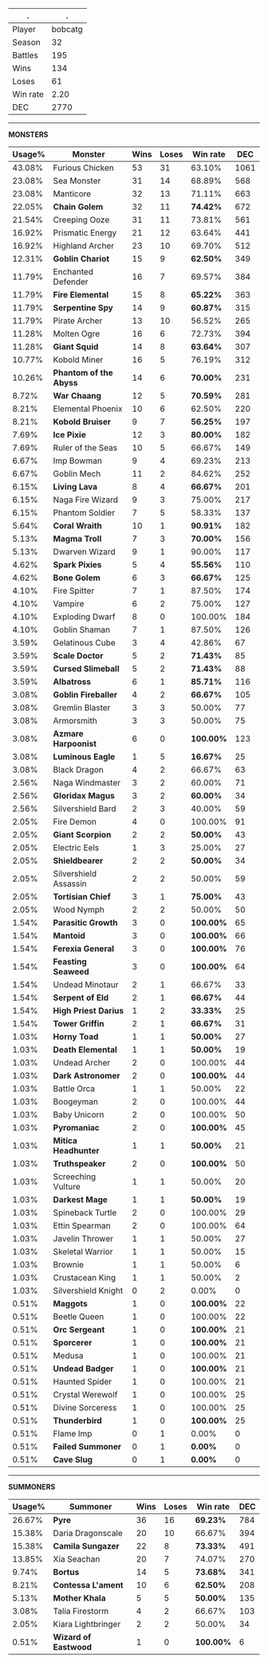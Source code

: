 .|.
|-|-
Player|bobcatg
Season|32
Battles|195
Wins|134
Loses|61
Win rate|2.20
DEC|2770

---
**MONSTERS**

Usage%|Monster|Wins|Loses|Win rate|DEC|
-|-|-|-|-|-|
43.08%|Furious Chicken|53|31|63.10%|1061|
23.08%|Sea Monster|31|14|68.89%|568|
23.08%|Manticore|32|13|71.11%|663|
22.05%|**Chain Golem**|32|11|**74.42%**|672|
21.54%|Creeping Ooze|31|11|73.81%|561|
16.92%|Prismatic Energy|21|12|63.64%|441|
16.92%|Highland Archer|23|10|69.70%|512|
12.31%|**Goblin Chariot**|15|9|**62.50%**|349|
11.79%|Enchanted Defender|16|7|69.57%|384|
11.79%|**Fire Elemental**|15|8|**65.22%**|363|
11.79%|**Serpentine Spy**|14|9|**60.87%**|315|
11.79%|Pirate Archer|13|10|56.52%|265|
11.28%|Molten Ogre|16|6|72.73%|394|
11.28%|**Giant Squid**|14|8|**63.64%**|307|
10.77%|Kobold Miner|16|5|76.19%|312|
10.26%|**Phantom of the Abyss**|14|6|**70.00%**|231|
8.72%|**War Chaang**|12|5|**70.59%**|281|
8.21%|Elemental Phoenix|10|6|62.50%|220|
8.21%|**Kobold Bruiser**|9|7|**56.25%**|197|
7.69%|**Ice Pixie**|12|3|**80.00%**|182|
7.69%|Ruler of the Seas|10|5|66.67%|149|
6.67%|Imp Bowman|9|4|69.23%|213|
6.67%|Goblin Mech|11|2|84.62%|252|
6.15%|**Living Lava**|8|4|**66.67%**|201|
6.15%|Naga Fire Wizard|9|3|75.00%|217|
6.15%|Phantom Soldier|7|5|58.33%|137|
5.64%|**Coral Wraith**|10|1|**90.91%**|182|
5.13%|**Magma Troll**|7|3|**70.00%**|156|
5.13%|Dwarven Wizard|9|1|90.00%|117|
4.62%|**Spark Pixies**|5|4|**55.56%**|110|
4.62%|**Bone Golem**|6|3|**66.67%**|125|
4.10%|Fire Spitter|7|1|87.50%|174|
4.10%|Vampire|6|2|75.00%|127|
4.10%|Exploding Dwarf|8|0|100.00%|184|
4.10%|Goblin Shaman|7|1|87.50%|126|
3.59%|Gelatinous Cube|3|4|42.86%|67|
3.59%|**Scale Doctor**|5|2|**71.43%**|85|
3.59%|**Cursed Slimeball**|5|2|**71.43%**|88|
3.59%|**Albatross**|6|1|**85.71%**|116|
3.08%|**Goblin Fireballer**|4|2|**66.67%**|105|
3.08%|Gremlin Blaster|3|3|50.00%|77|
3.08%|Armorsmith|3|3|50.00%|75|
3.08%|**Azmare Harpoonist**|6|0|**100.00%**|123|
3.08%|**Luminous Eagle**|1|5|**16.67%**|25|
3.08%|Black Dragon|4|2|66.67%|63|
2.56%|Naga Windmaster|3|2|60.00%|71|
2.56%|**Gloridax Magus**|3|2|**60.00%**|34|
2.56%|Silvershield Bard|2|3|40.00%|59|
2.05%|Fire Demon|4|0|100.00%|91|
2.05%|**Giant Scorpion**|2|2|**50.00%**|43|
2.05%|Electric Eels|1|3|25.00%|27|
2.05%|**Shieldbearer**|2|2|**50.00%**|34|
2.05%|Silvershield Assassin|2|2|50.00%|59|
2.05%|**Tortisian Chief**|3|1|**75.00%**|43|
2.05%|Wood Nymph|2|2|50.00%|50|
1.54%|**Parasitic Growth**|3|0|**100.00%**|65|
1.54%|**Mantoid**|3|0|**100.00%**|66|
1.54%|**Ferexia General**|3|0|**100.00%**|76|
1.54%|**Feasting Seaweed**|3|0|**100.00%**|64|
1.54%|Undead Minotaur|2|1|66.67%|33|
1.54%|**Serpent of Eld**|2|1|**66.67%**|44|
1.54%|**High Priest Darius**|1|2|**33.33%**|25|
1.54%|**Tower Griffin**|2|1|**66.67%**|31|
1.03%|**Horny Toad**|1|1|**50.00%**|27|
1.03%|**Death Elemental**|1|1|**50.00%**|19|
1.03%|Undead Archer|2|0|100.00%|44|
1.03%|**Dark Astronomer**|2|0|**100.00%**|44|
1.03%|Battle Orca|1|1|50.00%|22|
1.03%|Boogeyman|2|0|100.00%|44|
1.03%|Baby Unicorn|2|0|100.00%|50|
1.03%|**Pyromaniac**|2|0|**100.00%**|45|
1.03%|**Mitica Headhunter**|1|1|**50.00%**|21|
1.03%|**Truthspeaker**|2|0|**100.00%**|50|
1.03%|Screeching Vulture|1|1|50.00%|20|
1.03%|**Darkest Mage**|1|1|**50.00%**|19|
1.03%|Spineback Turtle|2|0|100.00%|29|
1.03%|Ettin Spearman|2|0|100.00%|64|
1.03%|Javelin Thrower|1|1|50.00%|27|
1.03%|Skeletal Warrior|1|1|50.00%|15|
1.03%|Brownie|1|1|50.00%|6|
1.03%|Crustacean King|1|1|50.00%|2|
1.03%|Silvershield Knight|0|2|0.00%|0|
0.51%|**Maggots**|1|0|**100.00%**|22|
0.51%|Beetle Queen|1|0|100.00%|22|
0.51%|**Orc Sergeant**|1|0|**100.00%**|21|
0.51%|**Sporcerer**|1|0|**100.00%**|21|
0.51%|Medusa|1|0|100.00%|21|
0.51%|**Undead Badger**|1|0|**100.00%**|21|
0.51%|Haunted Spider|1|0|100.00%|21|
0.51%|Crystal Werewolf|1|0|100.00%|25|
0.51%|Divine Sorceress|1|0|100.00%|25|
0.51%|**Thunderbird**|1|0|**100.00%**|25|
0.51%|Flame Imp|0|1|0.00%|0|
0.51%|**Failed Summoner**|0|1|**0.00%**|0|
0.51%|**Cave Slug**|0|1|**0.00%**|0|

---
**SUMMONERS**

Usage%|Summoner|Wins|Loses|Win rate|DEC|
-|-|-|-|-|-|
26.67%|**Pyre**|36|16|**69.23%**|784|
15.38%|Daria Dragonscale|20|10|66.67%|394|
15.38%|**Camila Sungazer**|22|8|**73.33%**|491|
13.85%|Xia Seachan|20|7|74.07%|270|
9.74%|**Bortus**|14|5|**73.68%**|341|
8.21%|**Contessa L'ament**|10|6|**62.50%**|208|
5.13%|**Mother Khala**|5|5|**50.00%**|135|
3.08%|Talia Firestorm|4|2|66.67%|103|
2.05%|Kiara Lightbringer|2|2|50.00%|34|
0.51%|**Wizard of Eastwood**|1|0|**100.00%**|6|
